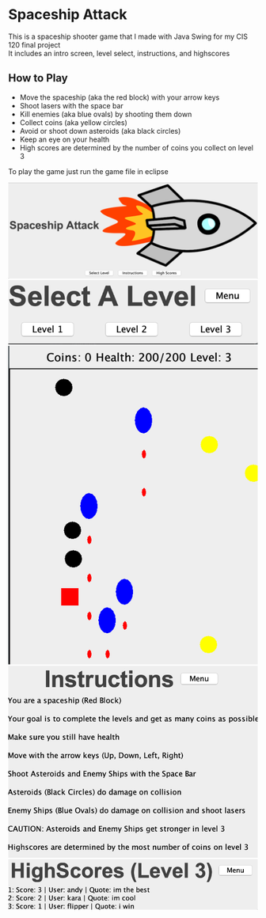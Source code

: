 # Spaceship Attack
This is a spaceship shooter game that I made with Java Swing for my CIS 120 final project  
It includes an intro screen, level select, instructions, and highscores   
  
## How to Play
* Move the spaceship (aka the red block) with your arrow keys
* Shoot lasers with the space bar
* Kill enemies (aka blue ovals) by shooting them down
* Collect coins (aka yellow circles)
* Avoid or shoot down asteroids (aka black circles)
* Keep an eye on your health
* High scores are determined by the number of coins you collect on level 3
  
To play the game just run the game file in eclipse

![Intro](/home.png)  
![Level Select](/level-select.png)  
![Gameplay](/gameplay.png)  
![Instructions](/instructions.png)  
![Highscores](/highscores.png)  
